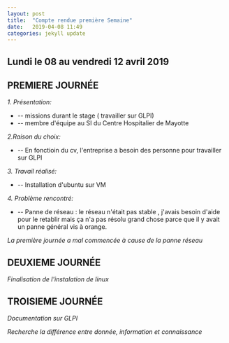 ```yaml
---
layout: post
title:  "Compte rendue première Semaine"
date:   2019-04-08 11:49
categories: jekyll update
---
```

## Lundi le 08 au vendredi 12 avril 2019

## PREMIERE JOURNÉE

*1. Présentation:*

 *   -- missions durant le stage ( travailler sur GLPI)
 *   -- membre d'équipe au SI du Centre Hospitalier de Mayotte	  
 
*2.Raison du choix:*
 
 *   -- En fonctioin du cv, l'entreprise a besoin des personne pour travailler sur GLPI
 
 *3. Travail réalisé:*
*   -- Installation d'ubuntu sur VM

 *4. Problème rencontré:*

*   -- Panne de réseau : le réseau n'était pas stable , j'avais besoin d'aide pour le retablir mais ça n'a pas résolu grand chose parce que il y avait un panne général vis à orange.

*La première journée a  mal commencée à cause de la panne réseau* 
## DEUXIEME JOURNÉE

*Finalisation de l'instalation de linux*

## TROISIEME JOURNÉE

*Documentation sur GLPI*

*Recherche la différence entre donnée, information et connaissance*

      
     
